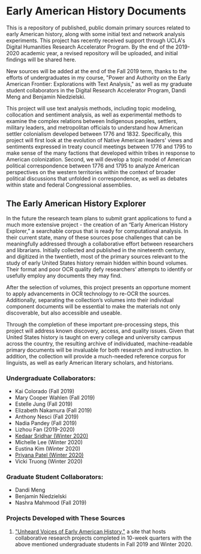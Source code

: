 # Early American History Documents

This is a repository of published, public domain primary sources related to early American history, along with some initial text and network analysis experiments. This project has recently received support through UCLA's Digital Humanities Research Accelerator Program. By the end of the 2019-2020 academic year, a revised repository will be uploaded, and initial findings will be shared here.

New sources will be added at the end of the Fall 2019 term, thanks to the efforts of undergraduates in my course, "Power and Authority on the Early American Frontier: Explorations with Text Analysis," as well as my graduate student collaborators in the Digital Research Accelerator Program, Dandi Meng and Benjamin Niedzielski. 

This project will use text analysis methods, including topic modeling, collocation and sentiment analysis, as well as experimental methods to examine the complex relations between Indigenous peoples, settlers, military leaders, and metropolitan officials to understand how American settler colonialism developed between 1776 and 1832. Specifically, this project will first look at the evolution of Native American leaders' views and sentiments expressed in treaty council meetings between 1776 and 1795 to make sense of the many factions that developed within tribes in response to American colonization. Second, we will develop a topic model of American political correspondence between 1776 and 1795 to analyze American perspectives on the western territories within the context of broader political discussions that unfolded in correspondence, as well as debates within state and federal Congressional assemblies.

## The Early American History Explorer
In the future the research team plans to submit grant applications to fund a much more extensive project - the creation of an “Early American History Explorer,” a searchable corpus that is ready for computational analysis. In their current state, many of these sources pose challenges that can be meaningfully addressed through a collaborative effort between researchers and librarians. Initially collected and published in the nineteenth century, and digitized in the twentieth, most of the primary sources relevant to the study of early United States history remain hidden within bound volumes. Their format and poor OCR quality defy researchers’ attempts to identify or usefully employ any documents they may find. 

After the selection of volumes, this project presents an opportune moment to apply advancements in OCR technology to re-OCR the sources. Additionally, separating the collection’s volumes into their individual component documents will be essential to make the materials not only discoverable, but also accessible and useable. 

Through the completion of these important pre-processing steps, this project will address known discovery, access, and quality issues.  Given that United States history is taught on every college and university campus across the country, the resulting archive of individuated, machine-readable primary documents will be invaluable for both research and instruction. In addition, the collection will provide a much-needed reference corpus for linguists, as well as early American literary scholars, and historians.

### Undergraduate Collaborators:
<ul>
  <li>Kai Colorado (Fall 2019)</li>
  <li>Mary Cooper Wahlen (Fall 2019)</li>
  <li>Estelle Jung (Fall 2019)</li>
  <li>Elizabeth Nakamura (Fall 2019)</li>
  <li>Anthony Nesci (Fall 2019)</li>
  <li>Nadia Pandey (Fall 2019)</li>
  <li>Lizhou Fan (2019-2020)</li>
  <li><a href="https://www.linkedin.com/in/kedaarsridhar20/">Kedaar Sridhar (Winter 2020)</a></li>
  <li>Michelle Lee (Winter 2020)</li>
  <li>Eustina Kim (Winter 2020)</li>
  <li><a href="https://www.priyanapatel.com/">Priyana Patel (Winter 2020)</a></li>
  <li>Vicki Truong (Winter 2020)</li>
</ul>

### Graduate Student Collaborators:
<ul>
  <li>Dandi Meng</li>
  <li>Benjamin Niedzielski</li>
  <li>Nashra Mahmood (Fall 2019)</li>
</ul>

### Projects Developed with These Sources
<ol>
  <li><a href="https://asandersgarcia.humspace.ucla.edu/courses/earlyamhistory/">"Unheard Voices of Early American History,"</a> a site that hosts collaborative research projects completed in 10-week quarters with the above mentioned undergraduate students in Fall 2019 and Winter 2020.</li>
</ol>
